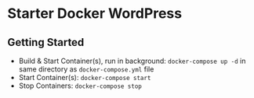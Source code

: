 # Starter Docker WordPress

## Getting Started

- Build & Start Container(s), run in background: `docker-compose up -d` in same directory as `docker-compose.yml` file
- Start Container(s): `docker-compose start`
- Stop Containers: `docker-compose stop`
